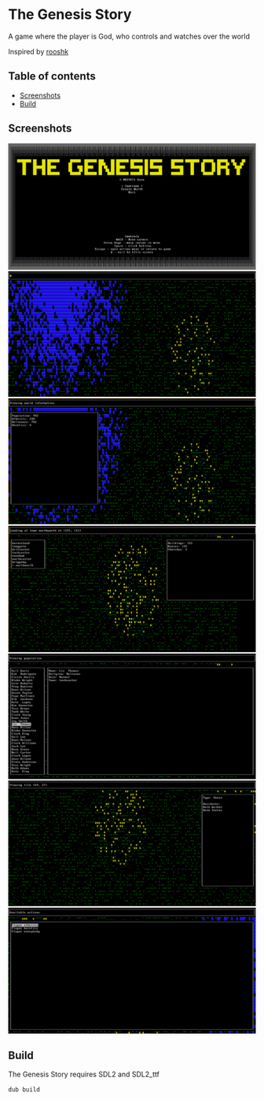 # The Genesis Story
A game where the player is God, who controls and watches over the world

Inspired by [rooshk](https://github.com/cmspeedrunner/rooshk)

## Table of contents
- [Screenshots](#screenshots)
- [Build](#build)

## Screenshots
<img src="/screenshots/mainmenu.png">
<img src="/screenshots/world.png">
<img src="/screenshots/worldinfo.png">
<img src="/screenshots/town.png">
<img src="/screenshots/people.png">
<img src="/screenshots/house.png">
<img src="/screenshots/action.png">

## Build
The Genesis Story requires SDL2 and SDL2_ttf
```
dub build
```
